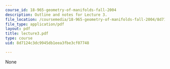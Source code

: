 ```yaml
---
course_id: 18-965-geometry-of-manifolds-fall-2004
description: Outline and notes for Lecture 3.
file_location: /coursemedia/18-965-geometry-of-manifolds-fall-2004/8d7124c3dc9945db1eea3fbe3cf07748_lecture3.pdf
file_type: application/pdf
layout: pdf
title: lecture3.pdf
type: course
uid: 8d7124c3dc9945db1eea3fbe3cf07748

---
```

None